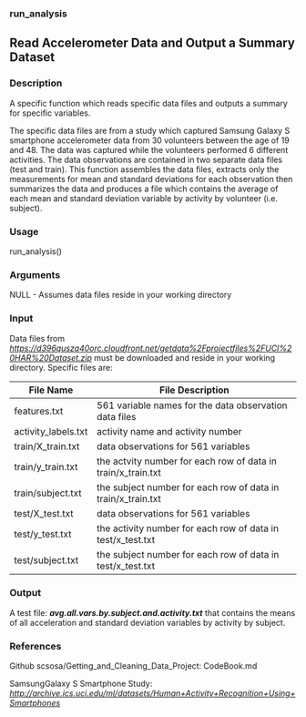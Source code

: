 ### run_analysis

Read Accelerometer Data and Output a Summary Dataset
------------------------------------------------------

### Description

A specific function which reads specific data files and outputs a summary for specific variables.

The specific data files are from a study which captured Samsung Galaxy S smartphone accelerometer data from 30 volunteers between the age of 19 and 48.  The data was captured while the volunteers performed 6 different activities.  The data observations are contained in two separate data files (test and train).  This function assembles the data files, extracts only the measurements for mean and standard deviations for each observation then summarizes the data and produces a file which contains the average of each mean and standard deviation variable by activity by volunteer (i.e. subject).

### Usage

run_analysis()


### Arguments

NULL - Assumes data files reside in your working directory


### Input

Data files from *https://d396qusza40orc.cloudfront.net/getdata%2Fprojectfiles%2FUCI%20HAR%20Dataset.zip* must be downloaded and reside in your working directory.   Specific files are:

File Name     |    File Description
--------------|--------------------
features.txt | 561 variable names for the data observation data files 
activity_labels.txt | activity name and activity number
train/X_train.txt  | data observations for 561 variables
train/y_train.txt | the actvity number for each row of data in train/x_train.txt
train/subject.txt | the subject number for each row of data in train/x_train.txt
test/X_test.txt  |  data observations for 561 variables
test/y_test.txt | the activity number for each row of data in test/x_test.txt
test/subject.txt | the subject number for each row of data in test/x_test.txt



### Output

A test file: __*avg.all.vars.by.subject.and.activity.txt*__ that contains the means of all acceleration and standard deviation variables by activity by subject.


### References

Github scsosa/Getting_and_Cleaning_Data_Project: CodeBook.md

SamsungGalaxy S Smartphone Study: 
*http://archive.ics.uci.edu/ml/datasets/Human+Activity+Recognition+Using+Smartphones* 